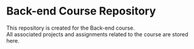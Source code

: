 # Back-end Course Repository

This repository is created for the Back-end course.  
All associated projects and assignments related to the course are stored here.

